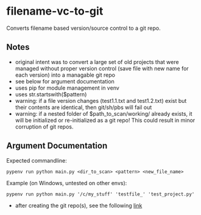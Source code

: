 # filename-vc-to-git
Converts filename based version/source control to a git repo.

## Notes
- original intent was to convert a large set of old projects that were managed without proper version control (save file with new name for each version) into a managable git repo 
- see below for argument documentation
- uses pip for module management in venv
- uses str.startswith($pattern)
- warning: if a file version changes (test1.1.txt and test1.2.txt) exist but their contents are identical, then git/sh/pbs will fail out
- warning: if a nested folder of $path_to_scan/working/ already exists, it will be initialized or re-initialized as a git repo!  This could result in minor corruption of git repos.

## Argument Documentation
Expected commandline: 
```
pypenv run python main.py <dir_to_scan> <pattern> <new_file_name>
```

Example (on Windows, untested on other envs):
```
pypenv run python main.py '/c/my_stuff' 'testfile_' 'test_project.py'
```

- after creating the git repo(s), see the following [link](https://help.github.com/articles/adding-an-existing-project-to-github-using-the-command-line/)